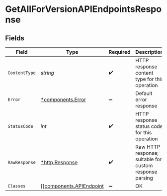 # GetAllForVersionAPIEndpointsResponse


## Fields

| Field                                                              | Type                                                               | Required                                                           | Description                                                        |
| ------------------------------------------------------------------ | ------------------------------------------------------------------ | ------------------------------------------------------------------ | ------------------------------------------------------------------ |
| `ContentType`                                                      | *string*                                                           | :heavy_check_mark:                                                 | HTTP response content type for this operation                      |
| `Error`                                                            | [*components.Error](../../models/components/error.md)              | :heavy_minus_sign:                                                 | Default error response                                             |
| `StatusCode`                                                       | *int*                                                              | :heavy_check_mark:                                                 | HTTP response status code for this operation                       |
| `RawResponse`                                                      | [*http.Response](https://pkg.go.dev/net/http#Response)             | :heavy_check_mark:                                                 | Raw HTTP response; suitable for custom response parsing            |
| `Classes`                                                          | [][components.APIEndpoint](../../models/components/apiendpoint.md) | :heavy_minus_sign:                                                 | OK                                                                 |